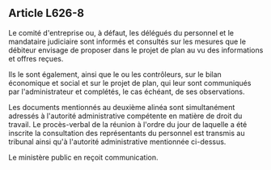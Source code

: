 Article L626-8
----
Le comité d'entreprise ou, à défaut, les délégués du personnel et le mandataire
judiciaire sont informés et consultés sur les mesures que le débiteur envisage
de proposer dans le projet de plan au vu des informations et offres reçues.

Ils le sont également, ainsi que le ou les contrôleurs, sur le bilan économique
et social et sur le projet de plan, qui leur sont communiqués par
l'administrateur et complétés, le cas échéant, de ses observations.

Les documents mentionnés au deuxième alinéa sont simultanément adressés à
l'autorité administrative compétente en matière de droit du travail. Le
procès-verbal de la réunion à l'ordre du jour de laquelle a été inscrite la
consultation des représentants du personnel est transmis au tribunal ainsi qu'à
l'autorité administrative mentionnée ci-dessus.

Le ministère public en reçoit communication.
